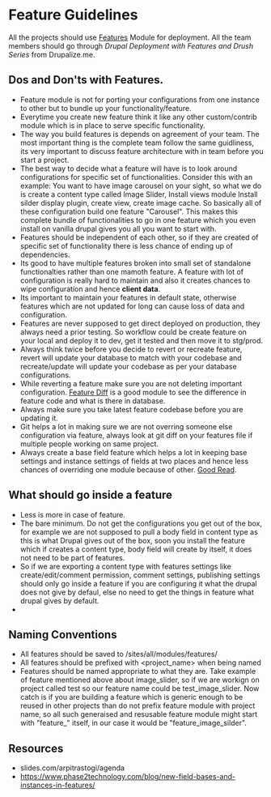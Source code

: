 # Feature Guidelines

All the projects should use [Features](https://drupal.org/project/features) Module for deployment. All the team members should go through 
*Drupal Deployment with Features and Drush Series* from Drupalize.me.

## Dos and Don'ts with Features.
* Feature module is not for porting your configurations from one instance to other but to bundle up your functionality/feature.
* Everytime you create new feature think it like any other custom/contrib module which is in place to serve specific functionality.
* The way you build features is depends on agreement of your team. The most important thing is the complete team follow the same guidliness, its very important to discuss feature architecture with in team before you start a project.
* The best way to decide what a feature will have is to look around configurations for specific set of functionalities. Consider this with an example: You want to have image carousel on your sight, so what we do is create a content type called Image Slider, Install views module Install silder display plugin, create view, create image cache. So basically all of these configuration build one feature "Carousel". This makes this complete bundle of functionalities to go in one feature which you even install  on vanilla drupal gives you all you want to start with.
* Features should be independent of each other, so if they are created of specific set of functionality there is less chance of ending up of dependencies.
* Its good to have multiple features broken into small set of standalone functionalties rather than one mamoth feature. A feature with lot of configuration is really hard to maintain and also it creates chances to wipe configuration and hence **client data**.
* Its important to maintain your features in default state, otherwise features which are not updated for long can cause loss of data and configuration.
* Features are never supposed to get direct deployed on production, they always need a prior testing. So workflow could be create feature on your local and deploy it to dev, get it tested and then move it to stg/prod.
* Always think twice before you decide to revert or recreate feature, revert will update your database to match with your codebase and recreate/update will update your codebase as per your database configurations.
* While reverting a feature make sure you are not deleting important configuration. [Feature Diff](https://www.drupal.org/project/features_diff) is a good module to see the difference in feature code and what is there in database.
* Always make sure you take latest feature codebase before you are updating it.
* Git helps a lot in making sure we are not overring someone else configuration via feature, always look at git diff on your features file if multiple people working on same project.
* Always create a base field feature which helps a lot in keeping base settings and instance settings of fields at two places and hence less chances of overriding one module because of other. [Good Read](https://www.phase2technology.com/blog/new-field-bases-and-instances-in-features/).

## What should go inside a feature

* Less is more in case of feature.
* The bare minimum. Do not get the configurations you get out of the box, for example we are not supposed to pull a body field in content type as this is what Drupal gives out of the box, soon you install the feature which if creates a content type, body field will create by itself, it does not need to be part of features.
* So if we are exporting a content type with features settings like create/edit/comment permission, comment settings, publishing settings should only go inside a feature if you are configuring it what the drupal does not give by defaul, else no need to get the things in feature what drupal gives by default.
* 

## Naming Conventions
* All features should be saved to /sites/all/modules/features/
* All features should be prefixed with <project_name> when being named
* Features should be named appropriate to what they are. Take example of feature mentioned above about image_slider, so if we are workign on project called test so our feature name could be test_image_slider. Now catch is if you are building a feature which is generic enough to be reused in other projects than do not prefix feature module with project name, so all such generaised and resusable feature module might start with "feature_" itself, in our case it would be "feature_image_silder".

## Resources
* slides.com/arpitrastogi/agenda
* https://www.phase2technology.com/blog/new-field-bases-and-instances-in-features/
